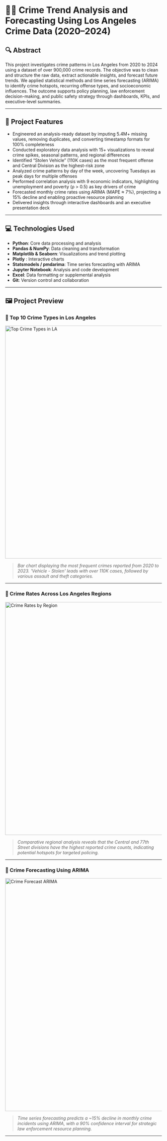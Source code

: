# 🕵️‍♂️ Crime Trend Analysis and Forecasting Using Los Angeles Crime Data (2020–2024)

## 🔍 Abstract

This project investigates crime patterns in Los Angeles from 2020 to 2024 using a dataset of over 900,000 crime records. The objective was to clean and structure the raw data, extract actionable insights, and forecast future trends. We applied statistical methods and time series forecasting (ARIMA) to identify crime hotspots, recurring offense types, and socioeconomic influences. The outcome supports policy planning, law enforcement decision-making, and public safety strategy through dashboards, KPIs, and executive-level summaries.

---

## 🚀 Project Features

- Engineered an analysis-ready dataset by imputing 5.4M+ missing values, removing duplicates, and converting timestamp formats for 100% completeness  
- Conducted exploratory data analysis with 15+ visualizations to reveal crime spikes, seasonal patterns, and regional differences  
- Identified “Stolen Vehicle” (110K cases) as the most frequent offense and Central Division as the highest-risk zone  
- Analyzed crime patterns by day of the week, uncovering Tuesdays as peak days for multiple offenses  
- Performed correlation analysis with 9 economic indicators, highlighting unemployment and poverty (ρ > 0.5) as key drivers of crime  
- Forecasted monthly crime rates using ARIMA (MAPE ≈ 7%), projecting a 15% decline and enabling proactive resource planning  
- Delivered insights through interactive dashboards and an executive presentation deck  

---

## 💻 Technologies Used

- **Python**: Core data processing and analysis  
- **Pandas & NumPy**: Data cleaning and transformation  
- **Matplotlib & Seaborn**: Visualizations and trend plotting  
- **Plotly** : Interactive charts  
- **Statsmodels / pmdarima**: Time series forecasting with ARIMA  
- **Jupyter Notebook**: Analysis and code development  
- **Excel**: Data formatting or supplemental analysis  
- **Git**: Version control and collaboration  

---

## 🖼️ Project Preview

### 🔹 Top 10 Crime Types in Los Angeles
<img src="images/la_top_crimes.png" alt="Top Crime Types in LA" width="750"/>

> *Bar chart displaying the most frequent crimes reported from 2020 to 2023. 'Vehicle - Stolen' leads with over 110K cases, followed by various assault and theft categories.*

---

### 🔹 Crime Rates Across Los Angeles Regions
<img src="images/la_region_crime_distribution.png" alt="Crime Rates by Region" width="750"/>

> *Comparative regional analysis reveals that the Central and 77th Street divisions have the highest reported crime counts, indicating potential hotspots for targeted policing.*

---

### 🔹 Crime Forecasting Using ARIMA
<img src="images/la_crime_forecast.png" alt="Crime Forecast ARIMA" width="750"/>

> *Time series forecasting predicts a ~15% decline in monthly crime incidents using ARIMA, with a 90% confidence interval for strategic law enforcement resource planning.*

---


